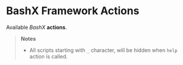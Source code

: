 # BashX Framework Actions

Available _BashX_ **actions**.

> **Notes**
>
> - All scripts starting with `_` character, will be hidden when
>   `help` action is called.
